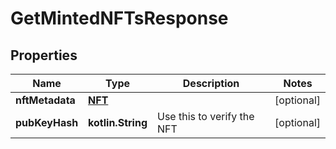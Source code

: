 
# GetMintedNFTsResponse

## Properties
Name | Type | Description | Notes
------------ | ------------- | ------------- | -------------
**nftMetadata** | [**NFT**](NFT.md) |  |  [optional]
**pubKeyHash** | **kotlin.String** | Use this to verify the NFT |  [optional]




